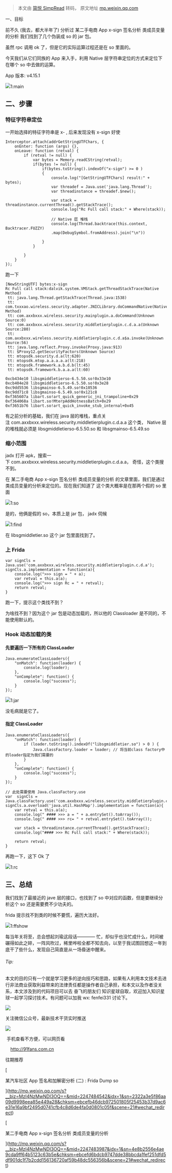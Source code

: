 > 本文由 [简悦 SimpRead](http://ksria.com/simpread/) 转码， 原文地址 [mp.weixin.qq.com](https://mp.weixin.qq.com/s/c-9K_QByPH3xrQc9cPkI_Q)

一、目标

前不久 (我去，都大半年了) 分析过 某二手电商 App x-sign 签名分析 类成员变量的分析 我们找到了几个伪装成 so 的 jar 包。

虽然 rpc 调用 ok 了，但是它的实际运算过程还是在 so 里面的。

今天我们从它们同族的 App 来入手，利用 Native 层字符串定位的方式来定位下在哪个 so 中去做的运算。

App 版本: v4.15.1

![](https://mmbiz.qpic.cn/mmbiz_png/llIox45YGib2kMAz2TozwhnJrNT1X4VCicFQFj0jgCRInkWBFhhJboG5P7LgoQSxqFnZ6OGtVULbvPXMVk6zjnKQ/640?wx_fmt=png)1:main

二、步骤
----

### 特征字符串定位

一开始选择的特征字符串是 x- , 后来发现没有 x-sign 好使

```
Interceptor.attach(addrGetStringUTFChars, {
    onEnter: function (args) {},
    onLeave: function (retval) {
        if (retval != null) {
            var bytes = Memory.readCString(retval);
            if(bytes != null) {
                if(bytes.toString().indexOf("x-sign") >= 0 )
                {
                    console.log("[GetStringUTFChars] result:" + bytes);
                    var threadef = Java.use('java.lang.Thread');
                    var threadinstance = threadef.$new();

                    var stack = threadinstance.currentThread().getStackTrace();
                    console.log("Rc Full call stack:" + Where(stack));

                    // Native 层 堆栈
                    console.log(Thread.backtrace(this.context, Backtracer.FUZZY)
                    .map(DebugSymbol.fromAddress).join("\n"))

                }
            }

        }
    }
});

```

跑一下

```
[NewStringUTF] bytes:x-sign
Rc Full call stack:dalvik.system.VMStack.getThreadStackTrace(Native Method)
 tt: java.lang.Thread.getStackTrace(Thread.java:1538)
 tt: com.txxxao.wireless.security.adapter.JNICLibrary.doCommandNative(Native Method)
 tt: com.axxbxxx.wireless.security.mainplugin.а.doCommand(Unknown Source:0)
 tt: com.axxbxxx.wireless.security.middletierplugin.c.d.a.a(Unknown Source:280)
 tt: com.axxbxxx.wireless.security.middletierplugin.c.d.a$a.invoke(Unknown Source:56)
 tt: java.lang.reflect.Proxy.invoke(Proxy.java:913)
 tt: $Proxy12.getSecurityFactors(Unknown Source)
 tt: mtopsdk.security.d.a(lt:620)
 tt: mtopsdk.mtop.a.a.a.a.a(lt:218)
 tt: mtopsdk.framework.a.b.d.b(lt:45)
 tt: mtopsdk.framework.b.a.a.a(lt:60)

0xcb434e10 libsgmiddletierso-6.5.50.so!0x33e10
0xcb404e28 libsgmiddletierso-6.5.50.so!0x3e28
0xc9dd5536 libsgmainso-6.5.49.so!0x10536
0xc9dd71c8 libsgmainso-6.5.49.so!0x121c8
0xf365607a libart.so!art_quick_generic_jni_trampoline+0x29
0xf364068a libart.so!MterpAddHotnessBatch+0x29
0xf3651b76 libart.so!art_quick_invoke_stub_internal+0x45

```

有之前分析的基础，我们在 java 层的堆栈，重点关注 com.axxbxxx.wireless.security.middletierplugin.c.d.a.a 这个类， Native 层的堆栈就必须是 libsgmiddletierso-6.5.50.so 和 libsgmainso-6.5.49.so

### 缩小范围

jadx 打开 apk，搜索一下 com.axxbxxx.wireless.security.middletierplugin.c.d.a.a， 奇怪，这个类搜不到。

在 某二手电商 App x-sign 签名分析 类成员变量的分析 的文章里面，我们是通过 类成员变量的分析来定位的。现在我们知道了 这个类大概率是在那两个假的 so 里面

![](https://mmbiz.qpic.cn/mmbiz_png/llIox45YGib2kMAz2TozwhnJrNT1X4VCicb9jHKNuwQXib3AKrfnr6yibuzXIjKfyHH5LDSEoueuzMJ2Xy4iazNDvFw/640?wx_fmt=png)1:so

是的，他俩是假的 so，本质上是 jar 包， jadx 伺候

![](https://mmbiz.qpic.cn/mmbiz_png/llIox45YGib2kMAz2TozwhnJrNT1X4VCicy5bdj72AvwYKic1zZhu6EAtq4KtI1WQ5q7NR6ANvWYKJJyH4AohI16Q/640?wx_fmt=png)1:find

在 libsgmiddletier.so 这个 jar 包里面找到了。

### 上 Frida

```
var signCls = Java.use('com.axxbxxx.wireless.security.middletierplugin.c.d.a');
signCls.a.implementation = function(a){
    console.log(">>> sign = " + a);
    var retval = this.a(a);
    console.log(">>> sign Rc = " + retval);
    return retval;
}

```

跑一下，提示这个类找不到？

为啥找不到？因为这个 jar 包是动态加载的，所以他的 Classloader 是不同的，不能使用默认的。

### Hook 动态加载的类

#### 先要遍历一下所有的 ClassLoader

```
Java.enumerateClassLoaders({
    "onMatch": function(loader) {
        console.log(loader);
    },
    "onComplete": function() {
        console.log("success");
    }
});

```

![](https://mmbiz.qpic.cn/mmbiz_png/llIox45YGib2kMAz2TozwhnJrNT1X4VCick7MyoTnkVJvAMMPI6uHFwsFAdv564qAThvaOibQ5nLKzyicvZhpnhyug/640?wx_fmt=png)1:jar

没毛病就是它了。

#### 指定 ClassLoader

```
Java.enumerateClassLoaders({
    "onMatch": function(loader) {
        if (loader.toString().indexOf("libsgmiddletier.so") > 0 ) {
            Java.classFactory.loader = loader; // 将当前class factory中的loader指定为我们需要的
        }
    },
    "onComplete": function() {
        console.log("success");
    }
});

// 此处需要使用 Java.classFactory.use
var  signCls =  Java.classFactory.use('com.axxbxxx.wireless.security.middletierplugin.c.d.a');
signCls.a.overload('java.util.HashMap').implementation = function(a){
    var retval = this.a(a);
    console.log(" #### >>> a = " + a.entrySet().toArray());
    console.log(" #### >>> rc= " + retval.entrySet().toArray());

    var stack = threadinstance.currentThread().getStackTrace();
    console.log("#### >>> Rc Full call stack:" + Where(stack));

    return retval;
}

```

再跑一下，这下 Ok 了

![](https://mmbiz.qpic.cn/mmbiz_png/llIox45YGib2kMAz2TozwhnJrNT1X4VCic1EJUibfhLx5G6yNGZWwHLIoiaiambC9ddibI5NAPa2ricKAVLPCnRiaDNSaA/640?wx_fmt=png)1:rc

三、总结
----

我们找到了最接近的 jave 层的接口，也找到了 so 中对应的函数，但是要继续分析这个 so 还是需要费不少功夫的。

frida 提示找不到类的时候不要慌，遍历大法好。

![](https://mmbiz.qpic.cn/mmbiz_jpg/llIox45YGib2kMAz2TozwhnJrNT1X4VCic1OPTF6HnMeGSJp7uczeNg3eGQZOMt3kBlkeJ0JKeWuakmYxx6Ml7ibg/640?wx_fmt=jpeg)1:ffshow

每当年关将至，总会想起刘瑜这段话———— 忙，却似乎也没忙成什么，时间被碾得如此之碎，一阵风吹过，稀里哗啦全都不知去向，以至于我试图回想这一年到底干了些什么，发现自己简直是从一场昏迷中醒来。

###### Tip:

本文的目的只有一个就是学习更多的逆向技巧和思路，如果有人利用本文技术去进行非法商业获取利益带来的法律责任都是操作者自己承担，和本文以及作者没关系，本文涉及到的代码项目可以去 奋飞的朋友们 知识星球自取，欢迎加入知识星球一起学习探讨技术。有问题可以加我 wx: fenfei331 讨论下。

![](https://mmbiz.qpic.cn/mmbiz_png/llIox45YGib2kMAz2TozwhnJrNT1X4VCicFjicMkd3cvRV7UOlwoqrHJ3QjulZAMIKJmnf9frgibQLWAe5SWnpna3g/640?wx_fmt=png)

关注微信公众号，最新技术干货实时推送

![](https://mmbiz.qpic.cn/mmbiz_png/llIox45YGib2kMAz2TozwhnJrNT1X4VCicDibZuLt1qxjzjaWrkONDsAfib3aoV2zUnp9CHksJiax9CaKiaMv0rJ0S0A/640?wx_fmt=png)

 手机查看不方便，可以网页看

    http://91fans.com.cn

往期推荐

[

某汽车社区 App 签名和加解密分析 (二) : Frida Dump so



](http://mp.weixin.qq.com/s?__biz=MzI4NzMwNDI3OQ==&mid=2247484542&idx=1&sn=2322a3e5f86aa09d9998eea85e449a28&chksm=ebcefb46dcb972501805f25453b37d9ac6e31e16a9bf2495d0741cfb4c8d6de4fa0d0801c05f&scene=21#wechat_redirect)

[

某二手电商 App x-sign 签名分析 类成员变量的分析



](http://mp.weixin.qq.com/s?__biz=MzI4NzMwNDI3OQ==&mid=2247483987&idx=1&sn=4e8b2556e4ae9cda9ff64b5123c63b5e&chksm=ebcefd6bdcb9747dde38bbcda1fef251dfd5df901dc1f7b2cdd156136720af59b48dc556356b&scene=21#wechat_redirect)
